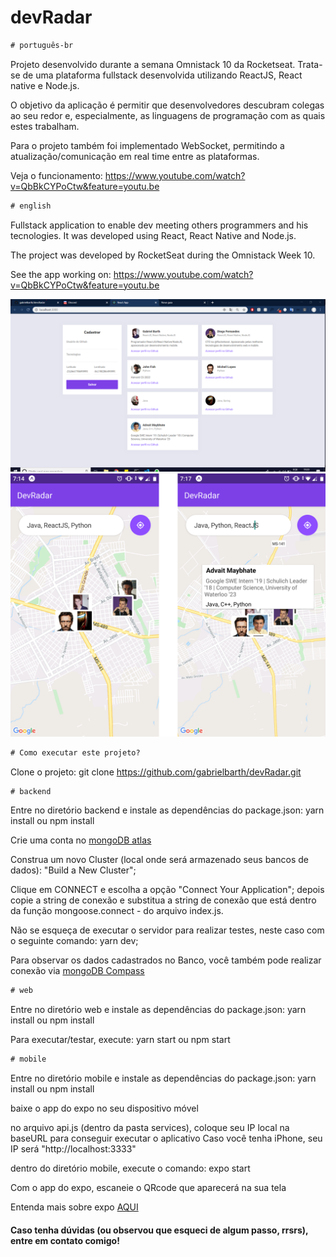 # devRadar


```diff
# português-br
```

Projeto desenvolvido durante a semana Omnistack 10 da Rocketseat. Trata-se de uma plataforma fullstack desenvolvida utilizando ReactJS, React native e Node.js.

O objetivo da aplicação é permitir que desenvolvedores descubram colegas ao seu redor e, especialmente, as linguagens de programação com as quais estes trabalham.

Para o projeto também foi implementado WebSocket, permitindo a atualização/comunicação em real time entre as plataformas.

Veja o funcionamento: https://www.youtube.com/watch?v=QbBkCYPoCtw&feature=youtu.be
```diff
# english
```

Fullstack application to enable dev meeting others programmers and his tecnologies. It was developed using React, React Native and Node.js.

The project was developed by RocketSeat during the Omnistack Week 10.

See the app working on: https://www.youtube.com/watch?v=QbBkCYPoCtw&feature=youtu.be

<img src="./images/web.PNG">
<img src="./images/mob1.png" >

```diff
# Como executar este projeto?
```

Clone o projeto: git clone https://github.com/gabrielbarth/devRadar.git

```diff
# backend
```

Entre no diretório backend e instale as dependências do package.json: yarn install  ou  npm install

Crie uma conta no <a href="https://www.mongodb.com/cloud/atlas">mongoDB atlas </a> 

Construa um novo Cluster (local onde será armazenado seus bancos de dados): "Build a New Cluster";

Clique em CONNECT e escolha a opção "Connect Your Application"; depois copie a string de conexão e substitua a string de conexão que está dentro da função mongoose.connect - do arquivo index.js.

Não se esqueça de executar o servidor para realizar testes, neste caso com o seguinte comando: yarn dev;

Para observar os dados cadastrados no Banco, você também pode realizar conexão via  <a href="https://docs.mongodb.com/compass/master/connect/"> mongoDB Compass </a>


```diff
# web
```
Entre no diretório web e instale as dependências do package.json: yarn install  ou  npm install

Para executar/testar, execute: yarn start  ou  npm start


```diff
# mobile
```
Entre no diretório mobile e instale as dependências do package.json: yarn install  ou  npm install

baixe o app do expo no seu dispositivo móvel

no arquivo api.js (dentro da pasta services), coloque seu IP local na baseURL para conseguir executar o aplicativo
Caso você tenha iPhone, seu IP será "http://localhost:3333"

dentro do diretório mobile, execute o comando: expo start

Com o app do expo, escaneie o QRcode que aparecerá na sua tela

Entenda mais sobre expo <a href="https://expo.io/learn"> AQUI</a> 

#### Caso tenha dúvidas (ou observou que esqueci de algum passo, rrsrs), entre em contato comigo!
